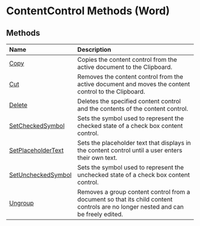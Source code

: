 
# ContentControl Methods (Word)

## Methods



|**Name**|**Description**|
|:-----|:-----|
|[Copy](ce3ba4ce-aef7-cb7d-ec7b-a160155a939d.md)|Copies the content control from the active document to the Clipboard.|
|[Cut](ac1300ea-13e9-5513-52f9-95dba444fe7a.md)|Removes the content control from the active document and moves the content control to the Clipboard.|
|[Delete](46fe3237-5d22-008e-3c2f-56a98f060723.md)|Deletes the specified content control and the contents of the content control.|
|[SetCheckedSymbol](67f93aa6-a4ad-2d89-eb6d-483ff6df2db2.md)|Sets the symbol used to represent the checked state of a check box content control.|
|[SetPlaceholderText](d2684e44-61f0-e0bf-36bc-6a5eabed1b82.md)|Sets the placeholder text that displays in the content control until a user enters their own text.|
|[SetUncheckedSymbol](b563d0cd-e504-7aea-9c91-5c6daf257c35.md)|Sets the symbol used to represent the unchecked state of a check box content control.|
|[Ungroup](533e80a7-e2a0-ff46-3464-03e5de7faaf1.md)|Removes a group content control from a document so that its child content controls are no longer nested and can be freely edited.|
